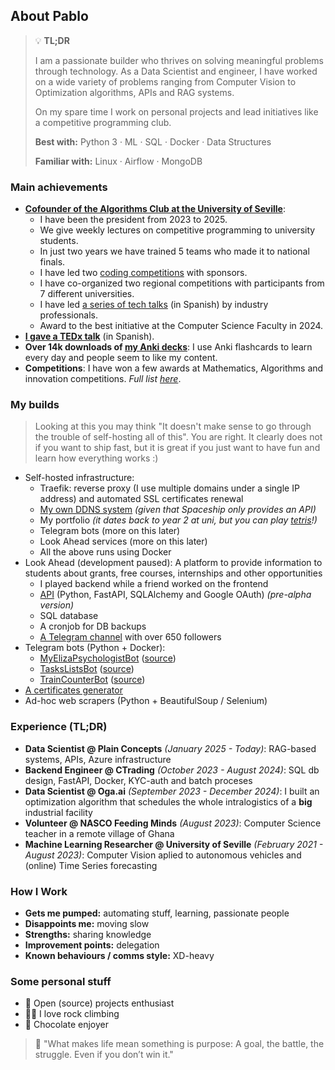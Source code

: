 

## About Pablo

> 💡 **TL;DR**
>
> I am a passionate builder who thrives on solving meaningful problems through technology. As a Data Scientist and engineer, I have worked on a wide variety of problems ranging from Computer Vision to Optimization algorithms, APIs and RAG systems.
>
> On my spare time I work on personal projects and lead initiatives like a competitive programming club.
>
> **Best with:** Python 3 · ML · SQL · Docker · Data Structures
>
> **Familiar with:** Linux · Airflow · MongoDB


### Main achievements

  - [**Cofounder of the Algorithms Club at the University of Seville**](https://clubalgoritmiaus.es/):
      - I have been the president from 2023 to 2025.
      - We give weekly lectures on competitive programming to university students.
      - In just two years we have trained 5 teams who made it to national finals.
      -	I have led two [coding competitions](https://clubalgoritmiaus.es/news/2025-02-09-complicaus-3/) with sponsors.
      - I have co-organized two regional competitions with participants from 7 different universities.
      - I have led [a series of tech talks](https://www.youtube.com/playlist?list=PLTaBKr0iDj5GvXLxawYYYmS-Y-2MgrJkK) (in Spanish) by industry professionals.
      - Award to the best initiative at the Computer Science Faculty in 2024.
  - [**I gave a TEDx talk**](https://www.youtube.com/watch?v=7v8GJ3pcFbg) (in Spanish).
  - **Over 14k downloads of [my Anki decks](https://ankiweb.net/shared/by-author/178243733)**: I use Anki flashcards to learn every day and people seem to like my content.
  - **Competitions**: I have won a few awards at Mathematics, Algorithms and innovation competitions. _Full list [here](https://pablodavila.eu/awards.html)_.


### My builds

> Looking at this you may think "It doesn't make sense to go through the trouble of self-hosting all of this".
> You are right. It clearly does not if you want to ship fast, but it is great if you just want to have fun and learn how everything works :)

  - Self-hosted infrastructure:
      - Traefik: reverse proxy (I use multiple domains under a single IP address) and automated SSL certificates renewal
      - [My own DDNS system](https://github.com/Pablo-Davila/spaceship-ddns) _(given that Spaceship only provides an API)_
      - My portfolio _(it dates back to year 2 at uni, but you can play [tetris](https://pablodavila.eu/games/tetris/)!)_
      - Telegram bots (more on this later)
      - Look Ahead services (more on this later)
      - All the above runs using Docker
  - Look Ahead (development paused): A platform to provide information to students about grants, free courses, internships and other opportunities
      - I played backend while a friend worked on the frontend
      - [API](https://api.pablodavila.eu/docs) (Python, FastAPI, SQLAlchemy and Google OAuth) _(pre-alpha version)_
      - SQL database
      - A cronjob for DB backups
      - [A Telegram channel](https://t.me/lookahead_oportunidades) with over 650 followers
  - Telegram bots (Python + Docker):
      - [MyElizaPsychologistBot](https://t.me/MyElizaPsychologistBot) ([source](https://github.com/Pablo-Davila/MyElizaPsychologistBot))
      - [TasksListsBot](https://t.me/TasksListsBot) ([source](https://github.com/Pablo-Davila/TasksListsBot))
      - [TrainCounterBot](https://t.me/TrainCounterBot) ([source](https://github.com/Pablo-Davila/TrainCounterBot))
  - [A certificates generator](https://pablodavila.eu/project.html?name=certificatesGenerator)
  - Ad-hoc web scrapers (Python + BeautifulSoup / Selenium)


### Experience (TL;DR)

  - **Data Scientist @ Plain Concepts** _(January 2025 - Today)_: RAG-based systems, APIs, Azure infrastructure
  - **Backend Engineer @ CTrading** _(October 2023 - August 2024)_: SQL db design, FastAPI, Docker, KYC-auth and batch proceses
  - **Data Scientist @ Oga.ai** _(September 2023 - December 2024)_: I built an optimization algorithm that schedules the whole intralogistics of a **big** industrial facility
  - **Volunteer @ NASCO Feeding Minds** _(August 2023)_: Computer Science teacher in a remote village of Ghana
  - **Machine Learning Researcher @ University of Seville** _(February 2021 - August 2023)_: Computer Vision aplied to autonomous vehicles and (online) Time Series forecasting


### How I Work

  - **Gets me pumped:** automating stuff, learning, passionate people
  - **Disappoints me:** moving slow
  - **Strengths:** sharing knowledge
  - **Improvement points:** delegation
  - **Known behaviours / comms style:** XD-heavy


### Some personal stuff

  - 🐧 Open (source) projects enthusiast
  - 🧗‍♂️ I love rock climbing
  - 🍫 Chocolate enjoyer

> 🎯 "What makes life mean something is purpose: A goal, the battle, the struggle. Even if you don’t win it."
